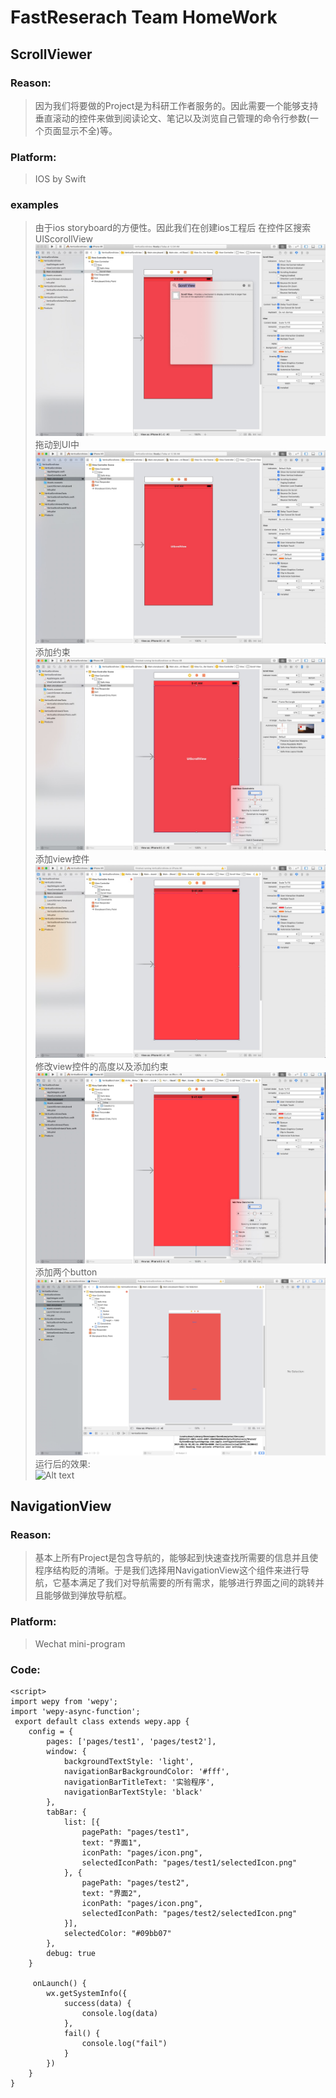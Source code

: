 # FastReserach Team HomeWork
## ScrollViewer

### Reason:
> 因为我们将要做的Project是为科研工作者服务的。因此需要一个能够支持垂直滚动的控件来做到阅读论文、笔记以及浏览自己管理的命令行参数(一个页面显示不全)等。
### Platform:
> IOS by Swift

### examples
>由于ios storyboard的方便性。因此我们在创建ios工程后 在控件区搜索UIScorollView
![Alt text](img/1.png)
拖动到UI中
![Alt text](img/2.png)
添加约束
![Alt text](img/3.png)
添加view控件
![Alt text](img/4.png)
修改view控件的高度以及添加约束
![Alt text](img/6.png)
添加两个button
![Alt text](img/7.png)
运行后的效果:\
![Alt text](8.gif)

## NavigationView
 ### Reason:
> 基本上所有Project是包含导航的，能够起到快速查找所需要的信息并且使程序结构贬的清晰。于是我们选择用NavigationView这个组件来进行导航，它基本满足了我们对导航需要的所有需求，能够进行界面之间的跳转并且能够做到弹放导航框。
### Platform:
>Wechat mini-program
### Code:
```
<script>
import wepy from 'wepy';
import 'wepy-async-function';
 export default class extends wepy.app {
    config = {
        pages: ['pages/test1', 'pages/test2'],
        window: {
            backgroundTextStyle: 'light',
            navigationBarBackgroundColor: '#fff',
            navigationBarTitleText: '实验程序',
            navigationBarTextStyle: 'black'
        },
        tabBar: {
            list: [{
                pagePath: "pages/test1",
                text: "界面1",
                iconPath: "pages/icon.png",
                selectedIconPath: "pages/test1/selectedIcon.png"
            }, {
                pagePath: "pages/test2",
                text: "界面2",
                iconPath: "pages/icon.png",
                selectedIconPath: "pages/test2/selectedIcon.png"
            }],
            selectedColor: "#09bb07"
        },
        debug: true
    }

     onLaunch() {
        wx.getSystemInfo({
            success(data) {
                console.log(data)
            },
            fail() {
                console.log("fail")
            }
        })
    }
}
```
</script>

